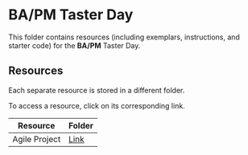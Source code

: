 # BA/PM Taster Day

This folder contains resources (including exemplars, instructions, and starter code) for the **BA/PM** Taster Day.

## Resources

Each separate resource is stored in a different folder.

To access a resource, click on its corresponding link. 

| Resource | Folder |
| --- | --- |
| Agile Project | [Link](./agile-project) |